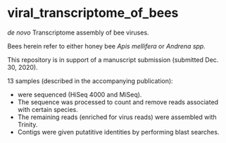 # viral_transcriptome_of_bees
*de novo* Transcriptome assembly of bee viruses.

Bees herein refer to either honey bee *Apis mellifera* or *Andrena spp.*

This repository is in support of a manuscript submission (submitted Dec. 30, 2020).

13 samples (described in the accompanying publication):
- were sequenced (HiSeq 4000 and MiSeq).
- The sequence was processed to count and remove reads associated with certain species. 
- The remaining reads (enriched for virus reads) were assembled with Trinity. 
- Contigs were given putatitive identities by performing blast searches.
